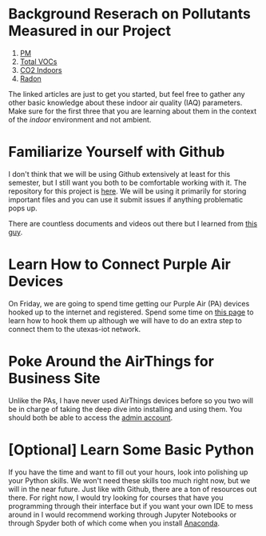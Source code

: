 # Background Reserach on Pollutants Measured in our Project

1. [PM](https://www.epa.gov/pm-pollution/particulate-matter-pm-basics)
2. [Total VOCs](https://www.epa.gov/indoor-air-quality-iaq/what-are-volatile-organic-compounds-vocs)
3. [CO2 Indoors](https://www.indoorairhygiene.org/co2-explained/)
4. [Radon](https://www.epa.gov/radon)

The linked articles are just to get you started, but feel free to gather any other basic knowledge about these indoor air quality (IAQ) parameters. Make sure for the first three that you are learning about them in the context of the *indoor* environment and not ambient.

# Familiarize Yourself with Github

I don't think that we will be using Github extensively at least for this semester, but I still want you both to be comfortable working with it. The repository for this project is [here](https://github.com/intelligent-environments-lab/bleed-orange-measure-iaq). We will be using it primarily for storing important files and you can use it submit issues if anything problematic pops up. 

There are countless documents and videos out there but I learned from [this guy](https://www.youtube.com/watch?v=BCQHnlnPusY&t=1s).

# Learn How to Connect Purple Air Devices

On Friday, we are going to spend time getting our Purple Air (PA) devices hooked up to the internet and registered. Spend some time on [this page](https://www2.purpleair.com/pages/install) to learn how to hook them up although we will have to do an extra step to connect them to the utexas-iot network. 

# Poke Around the AirThings for Business Site

Unlike the PAs, I have never used AirThings devices before so you two will be in charge of taking the deep dive into installing and using them. You should both be able to access the [admin account](https://dashboard.airthings.com).

# [Optional] Learn Some Basic Python

If you have the time and want to fill out your hours, look into polishing up your Python skills. We won't need these skills too much right now, but we will in the near future. Just like with Github, there are a ton of resources out there. For right now, I would try looking for courses that have you programming through their interface but if you want your own IDE to mess around in I would recommend working through Jupyter Notebooks or through Spyder both of which come when you install [Anaconda](https://www.anaconda.com/products/individual). 